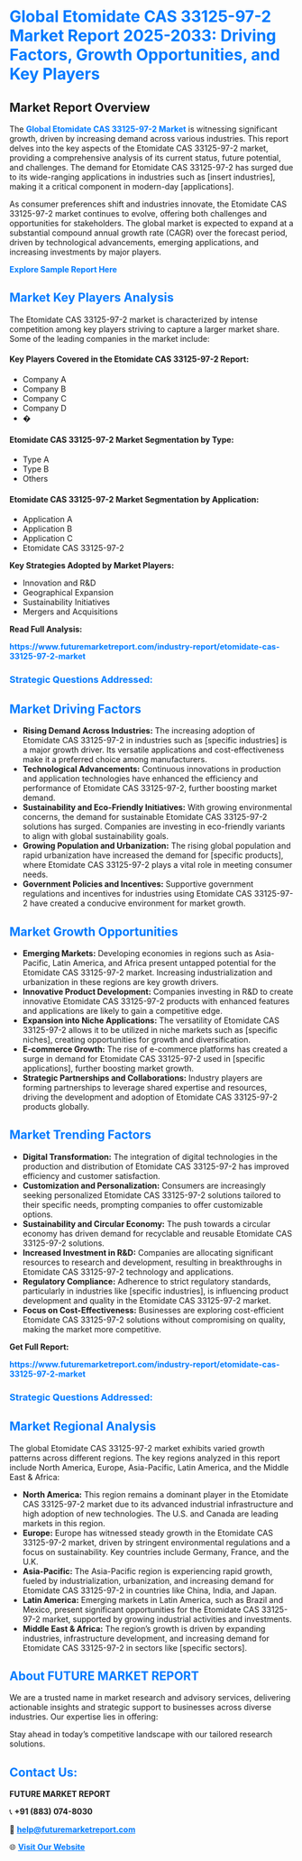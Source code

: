 <h1 style="color: #007BFF;">Global Etomidate CAS 33125-97-2 Market Report 2025-2033: Driving Factors, Growth Opportunities, and Key Players</h1>

<section id="overview">
<h2>Market Report Overview</h2>
<p>The <a href="https://www.futuremarketreport.com/industry-report/etomidate-cas-33125-97-2-market" style="color: #007BFF; text-decoration: none;"><strong>Global Etomidate CAS 33125-97-2 Market</strong></a> is witnessing significant growth, driven by increasing demand across various industries. This report delves into the key aspects of the Etomidate CAS 33125-97-2 market, providing a comprehensive analysis of its current status, future potential, and challenges. The demand for Etomidate CAS 33125-97-2 has surged due to its wide-ranging applications in industries such as [insert industries], making it a critical component in modern-day [applications].</p>
<p>As consumer preferences shift and industries innovate, the Etomidate CAS 33125-97-2 market continues to evolve, offering both challenges and opportunities for stakeholders. The global market is expected to expand at a substantial compound annual growth rate (CAGR) over the forecast period, driven by technological advancements, emerging applications, and increasing investments by major players.</p>
</section>

<section id="overview">
<p><a href="https://www.futuremarketreport.com/request-sample/reportId=111819" style="color: #007BFF; text-decoration: none;"><strong>Explore Sample Report Here</strong></a></p>
</section>

<section id="key-players">
<h2 style="color: #007BFF;">Market Key Players Analysis</h2>
<p>The Etomidate CAS 33125-97-2 market is characterized by intense competition among key players striving to capture a larger market share. Some of the leading companies in the market include:</p>
<h4>Key Players Covered in the Etomidate CAS 33125-97-2 Report:</h4>
<ul><li>Company A</li><li>Company B</li><li>Company C</li><li>Company D</li><li>�</li></ul>
<h4>Etomidate CAS 33125-97-2 Market Segmentation by Type:</h4>
<ul><li>Type A</li><li>Type B</li><li>Others</li></ul>

<h4>Etomidate CAS 33125-97-2 Market Segmentation by Application:</h4>
<ul><li>Application A</li><li>Application B</li><li>Application C</li><li>Etomidate CAS 33125-97-2</li></ul>
<p><strong>Key Strategies Adopted by Market Players:</strong></p>
<ul>
<li>Innovation and R&D</li>
<li>Geographical Expansion</li>
<li>Sustainability Initiatives</li>
<li>Mergers and Acquisitions</li>
</ul>
</section>

<section>
<p><strong>Read Full Analysis: </strong></p><a href="https://www.futuremarketreport.com/industry-report/etomidate-cas-33125-97-2-market" style="color: #007BFF; text-decoration: none;"><strong>https://www.futuremarketreport.com/industry-report/etomidate-cas-33125-97-2-market</strong></a>
<h3 style="color: #007BFF;">Strategic Questions Addressed:</h3>
</section>

<section id="driving-factors">
<h2 style="color: #007BFF;">Market Driving Factors</h2>
<ul>
<li><strong>Rising Demand Across Industries:</strong> The increasing adoption of Etomidate CAS 33125-97-2 in industries such as [specific industries] is a major growth driver. Its versatile applications and cost-effectiveness make it a preferred choice among manufacturers.</li>
<li><strong>Technological Advancements:</strong> Continuous innovations in production and application technologies have enhanced the efficiency and performance of Etomidate CAS 33125-97-2, further boosting market demand.</li>
<li><strong>Sustainability and Eco-Friendly Initiatives:</strong> With growing environmental concerns, the demand for sustainable Etomidate CAS 33125-97-2 solutions has surged. Companies are investing in eco-friendly variants to align with global sustainability goals.</li>
<li><strong>Growing Population and Urbanization:</strong> The rising global population and rapid urbanization have increased the demand for [specific products], where Etomidate CAS 33125-97-2 plays a vital role in meeting consumer needs.</li>
<li><strong>Government Policies and Incentives:</strong> Supportive government regulations and incentives for industries using Etomidate CAS 33125-97-2 have created a conducive environment for market growth.</li>
</ul>
</section>

<section id="growth-opportunities">
<h2 style="color: #007BFF;">Market Growth Opportunities</h2>
<ul>
<li><strong>Emerging Markets:</strong> Developing economies in regions such as Asia-Pacific, Latin America, and Africa present untapped potential for the Etomidate CAS 33125-97-2 market. Increasing industrialization and urbanization in these regions are key growth drivers.</li>
<li><strong>Innovative Product Development:</strong> Companies investing in R&D to create innovative Etomidate CAS 33125-97-2 products with enhanced features and applications are likely to gain a competitive edge.</li>
<li><strong>Expansion into Niche Applications:</strong> The versatility of Etomidate CAS 33125-97-2 allows it to be utilized in niche markets such as [specific niches], creating opportunities for growth and diversification.</li>
<li><strong>E-commerce Growth:</strong> The rise of e-commerce platforms has created a surge in demand for Etomidate CAS 33125-97-2 used in [specific applications], further boosting market growth.</li>
<li><strong>Strategic Partnerships and Collaborations:</strong> Industry players are forming partnerships to leverage shared expertise and resources, driving the development and adoption of Etomidate CAS 33125-97-2 products globally.</li>
</ul>
</section>

<section id="trending-factors">
<h2 style="color: #007BFF;">Market Trending Factors</h2>
<ul>
<li><strong>Digital Transformation:</strong> The integration of digital technologies in the production and distribution of Etomidate CAS 33125-97-2 has improved efficiency and customer satisfaction.</li>
<li><strong>Customization and Personalization:</strong> Consumers are increasingly seeking personalized Etomidate CAS 33125-97-2 solutions tailored to their specific needs, prompting companies to offer customizable options.</li>
<li><strong>Sustainability and Circular Economy:</strong> The push towards a circular economy has driven demand for recyclable and reusable Etomidate CAS 33125-97-2 solutions.</li>
<li><strong>Increased Investment in R&D:</strong> Companies are allocating significant resources to research and development, resulting in breakthroughs in Etomidate CAS 33125-97-2 technology and applications.</li>
<li><strong>Regulatory Compliance:</strong> Adherence to strict regulatory standards, particularly in industries like [specific industries], is influencing product development and quality in the Etomidate CAS 33125-97-2 market.</li>
<li><strong>Focus on Cost-Effectiveness:</strong> Businesses are exploring cost-efficient Etomidate CAS 33125-97-2 solutions without compromising on quality, making the market more competitive.</li>
</ul>
</section>

<section>
<p><strong>Get Full Report: </strong></p><a href="https://www.futuremarketreport.com/industry-report/etomidate-cas-33125-97-2-market" style="color: #007BFF; text-decoration: none;"><strong>https://www.futuremarketreport.com/industry-report/etomidate-cas-33125-97-2-market</strong></a>
<h3 style="color: #007BFF;">Strategic Questions Addressed:</h3>
</section>


<section id="regional-analysis">
<h2 style="color: #007BFF;">Market Regional Analysis</h2>
<p>The global Etomidate CAS 33125-97-2 market exhibits varied growth patterns across different regions. The key regions analyzed in this report include North America, Europe, Asia-Pacific, Latin America, and the Middle East & Africa:</p>
<ul>
<li><strong>North America:</strong> This region remains a dominant player in the Etomidate CAS 33125-97-2 market due to its advanced industrial infrastructure and high adoption of new technologies. The U.S. and Canada are leading markets in this region.</li>
<li><strong>Europe:</strong> Europe has witnessed steady growth in the Etomidate CAS 33125-97-2 market, driven by stringent environmental regulations and a focus on sustainability. Key countries include Germany, France, and the U.K.</li>
<li><strong>Asia-Pacific:</strong> The Asia-Pacific region is experiencing rapid growth, fueled by industrialization, urbanization, and increasing demand for Etomidate CAS 33125-97-2 in countries like China, India, and Japan.</li>
<li><strong>Latin America:</strong> Emerging markets in Latin America, such as Brazil and Mexico, present significant opportunities for the Etomidate CAS 33125-97-2 market, supported by growing industrial activities and investments.</li>
<li><strong>Middle East & Africa:</strong> The region’s growth is driven by expanding industries, infrastructure development, and increasing demand for Etomidate CAS 33125-97-2 in sectors like [specific sectors].</li>
</ul>
</section>

<footer>
<h2 style="color: #007BFF;">About FUTURE MARKET REPORT</h2>
<p>We are a trusted name in market research and advisory services, delivering actionable insights and strategic support to businesses across diverse industries. Our expertise lies in offering:</p>

<p>Stay ahead in today’s competitive landscape with our tailored research solutions.</p>

<h2 style="color: #007BFF;">Contact Us:</h2>
<p><strong>FUTURE MARKET REPORT</strong></p>
<p>📞 <strong>+91 (883) 074-8030</strong></p>
<p>📧 <strong><a href="mailto:help@futuremarketreport.com" style="color: #007BFF;">help@futuremarketreport.com</a></strong></p>
<p>🌐 <strong><a href="https://www.futuremarketreport.com/" style="color: #007BFF;">Visit Our Website</a></strong></p>
</footer>